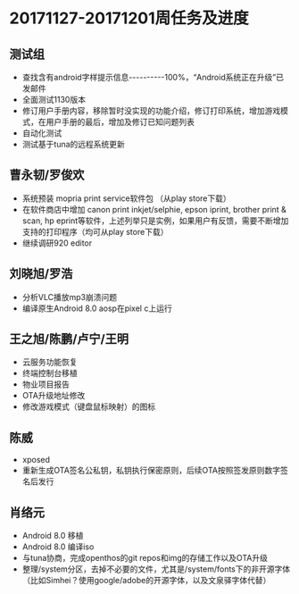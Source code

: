 # 20171127-20171201周任务及进度

## 测试组
- 查找含有android字样提示信息----------100%，“Android系统正在升级”已发邮件
- 全面测试1130版本
- 修订用户手册内容，移除暂时没实现的功能介绍，修订打印系统，增加游戏模式，在用户手册的最后，增加及修订已知问题列表
- 自动化测试
- 测试基于tuna的远程系统更新

## 曹永韧/罗俊欢
- 系统预装 mopria print service软件包 （从play store下载）
- 在软件商店中增加 canon print inkjet/selphie, epson iprint, brother print & scan, hp eprint等软件，上述列举只是实例，如果用户有反馈，需要不断增加支持的打印程序（均可从play store下载）
- 继续调研920 editor

## 刘晓旭/罗浩
- 分析VLC播放mp3崩溃问题
- 编译原生Android 8.0 aosp在pixel c上运行

## 王之旭/陈鹏/卢宁/王明
- 云服务功能恢复
- 终端控制台移植
- 物业项目报告
- OTA升级地址修改
- 修改游戏模式（键盘鼠标映射）的图标

## 陈威
- xposed
- 重新生成OTA签名公私钥，私钥执行保密原则，后续OTA按照签发原则数字签名后发行

## 肖络元
- Android 8.0 移植
- Android 8.0 编译iso
- 与tuna协商，完成openthos的git repos和img的存储工作以及OTA升级
- 整理/system分区，去掉不必要的文件，尤其是/system/fonts下的非开源字体（比如Simhei？使用google/adobe的开源字体，以及文泉驿字体代替）
